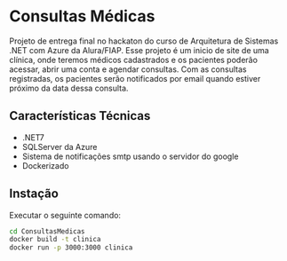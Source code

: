 # Consultas Médicas

Projeto de entrega final no hackaton do curso de Arquitetura de Sistemas .NET com Azure da Alura/FIAP.
Esse projeto é um inicio de site de uma clínica, onde teremos médicos cadastrados e os pacientes poderão acessar, abrir uma conta e agendar consultas. Com as consultas registradas, os pacientes serão notificados por email quando estiver próximo da data dessa consulta.

## Características Técnicas

- .NET7
- SQLServer da Azure
- Sistema de notificações smtp usando o servidor do google
- Dockerizado

## Instação
Executar o seguinte comando:

```sh
cd ConsultasMedicas
docker build -t clinica
docker run -p 3000:3000 clinica
```
